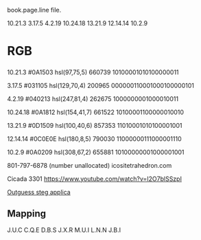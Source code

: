 book.page.line
file.


10.21.3
3.17.5
4.2.19
10.24.18
13.21.9
12.14.14
10.2.9

# RGB
#####

10.21.3
#0A1503
hsl(97,75,5)
660739
10100001010100000011

3.17.5
#031105
hsl(129,70,4)
200965
000000110001000100000101

4.2.19
#040213
hsl(247,81,4)
262675
1000000001000010011

10.24.18
#0A1812
hsl(154,41,7)
661522
10100001100000010010

13.21.9
#0D1509
hsl(100,40,6)
857353
11010001010100001001

12.14.14
#0C0E0E
hsl(180,8,5)
790030
11000000111000001110

10.2.9
#0A0209
hsl(308,67,2)
655881
10100000001000001001

801-797-6878 (number unallocated)
icositetrahedron.com

Cicada 3301
https://www.youtube.com/watch?v=I2O7blSSzpI

[Outguess steg applica](https://www.rbcafe.com/software/outguess/)


## Mapping

J.U.C
C.Q.E
D.B.S
J.X.R
M.U.I
L.N.N
J.B.I

